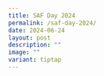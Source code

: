 ```yaml
---
title: SAF Day 2024
permalink: /saf-day-2024/
date: 2024-06-24
layout: post
description: ""
image: ""
variant: tiptap
---
```

